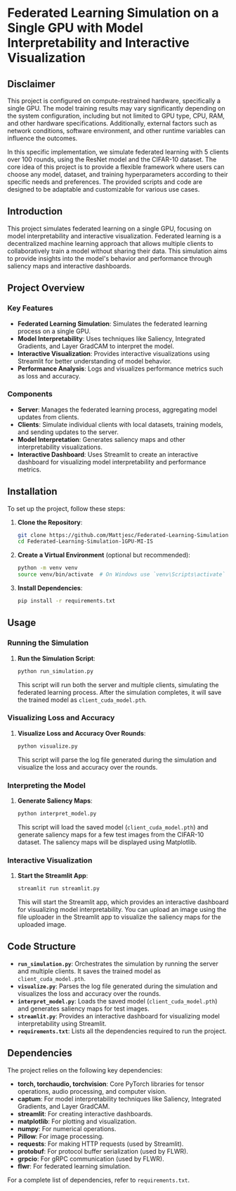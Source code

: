 # Federated Learning Simulation on a Single GPU with Model Interpretability and Interactive Visualization

## Disclaimer

This project is configured on compute-restrained hardware, specifically a single GPU. The model training results may vary significantly depending on the system configuration, including but not limited to GPU type, CPU, RAM, and other hardware specifications. Additionally, external factors such as network conditions, software environment, and other runtime variables can influence the outcomes.

In this specific implementation, we simulate federated learning with 5 clients over 100 rounds, using the ResNet model and the CIFAR-10 dataset. The core idea of this project is to provide a flexible framework where users can choose any model, dataset, and training hyperparameters according to their specific needs and preferences. The provided scripts and code are designed to be adaptable and customizable for various use cases.

## Introduction

This project simulates federated learning on a single GPU, focusing on model interpretability and interactive visualization. Federated learning is a decentralized machine learning approach that allows multiple clients to collaboratively train a model without sharing their data. This simulation aims to provide insights into the model's behavior and performance through saliency maps and interactive dashboards.

## Project Overview

### Key Features

- **Federated Learning Simulation**: Simulates the federated learning process on a single GPU.
- **Model Interpretability**: Uses techniques like Saliency, Integrated Gradients, and Layer GradCAM to interpret the model.
- **Interactive Visualization**: Provides interactive visualizations using Streamlit for better understanding of model behavior.
- **Performance Analysis**: Logs and visualizes performance metrics such as loss and accuracy.

### Components

- **Server**: Manages the federated learning process, aggregating model updates from clients.
- **Clients**: Simulate individual clients with local datasets, training models, and sending updates to the server.
- **Model Interpretation**: Generates saliency maps and other interpretability visualizations.
- **Interactive Dashboard**: Uses Streamlit to create an interactive dashboard for visualizing model interpretability and performance metrics.

## Installation

To set up the project, follow these steps:

1. **Clone the Repository**:
   ```bash
   git clone https://github.com/Mattjesc/Federated-Learning-Simulation-1GPU-MI-IS.git
   cd Federated-Learning-Simulation-1GPU-MI-IS
   ```

2. **Create a Virtual Environment** (optional but recommended):
   ```bash
   python -m venv venv
   source venv/bin/activate  # On Windows use `venv\Scripts\activate`
   ```

3. **Install Dependencies**:
   ```bash
   pip install -r requirements.txt
   ```

## Usage

### Running the Simulation

1. **Run the Simulation Script**:
   ```bash
   python run_simulation.py
   ```
   This script will run both the server and multiple clients, simulating the federated learning process. After the simulation completes, it will save the trained model as `client_cuda_model.pth`.

### Visualizing Loss and Accuracy

1. **Visualize Loss and Accuracy Over Rounds**:
   ```bash
   python visualize.py
   ```
   This script will parse the log file generated during the simulation and visualize the loss and accuracy over the rounds.

### Interpreting the Model

1. **Generate Saliency Maps**:
   ```bash
   python interpret_model.py
   ```
   This script will load the saved model (`client_cuda_model.pth`) and generate saliency maps for a few test images from the CIFAR-10 dataset. The saliency maps will be displayed using Matplotlib.

### Interactive Visualization

1. **Start the Streamlit App**:
   ```bash
   streamlit run streamlit.py
   ```
   This will start the Streamlit app, which provides an interactive dashboard for visualizing model interpretability. You can upload an image using the file uploader in the Streamlit app to visualize the saliency maps for the uploaded image.

## Code Structure

- **`run_simulation.py`**: Orchestrates the simulation by running the server and multiple clients. It saves the trained model as `client_cuda_model.pth`.
- **`visualize.py`**: Parses the log file generated during the simulation and visualizes the loss and accuracy over the rounds.
- **`interpret_model.py`**: Loads the saved model (`client_cuda_model.pth`) and generates saliency maps for test images.
- **`streamlit.py`**: Provides an interactive dashboard for visualizing model interpretability using Streamlit.
- **`requirements.txt`**: Lists all the dependencies required to run the project.

## Dependencies

The project relies on the following key dependencies:

- **torch, torchaudio, torchvision**: Core PyTorch libraries for tensor operations, audio processing, and computer vision.
- **captum**: For model interpretability techniques like Saliency, Integrated Gradients, and Layer GradCAM.
- **streamlit**: For creating interactive dashboards.
- **matplotlib**: For plotting and visualization.
- **numpy**: For numerical operations.
- **Pillow**: For image processing.
- **requests**: For making HTTP requests (used by Streamlit).
- **protobuf**: For protocol buffer serialization (used by FLWR).
- **grpcio**: For gRPC communication (used by FLWR).
- **flwr**: For federated learning simulation.

For a complete list of dependencies, refer to `requirements.txt`.